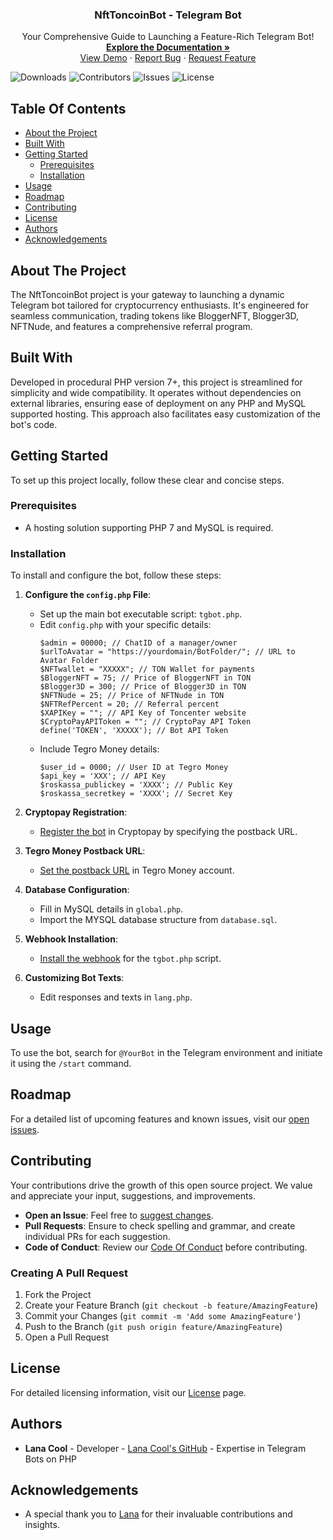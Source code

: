 <p align="center">
  <h3 align="center">NftToncoinBot - Telegram Bot</h3>
  <p align="center">
    Your Comprehensive Guide to Launching a Feature-Rich Telegram Bot!
    <br/>
    <a href="https://github.com/TGRTON/NftToncoinBot"><strong>Explore the Documentation »</strong></a>
    <br/>
    <a href="https://github.com/TGRTON/NftToncoinBot">View Demo</a>
    ·
    <a href="https://github.com/TGRTON/NftToncoinBot/issues">Report Bug</a>
    ·
    <a href="https://github.com/TGRTON/NftToncoinBot/issues">Request Feature</a>
  </p>
</p>

![Downloads](https://img.shields.io/github/downloads/TGRTON/NftToncoinBot/total)
![Contributors](https://img.shields.io/github/contributors/TGRTON/NftToncoinBot?color=dark-green)
![Issues](https://img.shields.io/github/issues/TGRTON/NftToncoinBot)
![License](https://img.shields.io/github/license/TGRTON/NftToncoinBot)

## Table Of Contents
* [About the Project](#about-the-project)
* [Built With](#built-with)
* [Getting Started](#getting-started)
  * [Prerequisites](#prerequisites)
  * [Installation](#installation)
* [Usage](#usage)
* [Roadmap](#roadmap)
* [Contributing](#contributing)
* [License](#license)
* [Authors](#authors)
* [Acknowledgements](#acknowledgements)

## About The Project
The NftToncoinBot project is your gateway to launching a dynamic Telegram bot tailored for cryptocurrency enthusiasts. It's engineered for seamless communication, trading tokens like BloggerNFT, Blogger3D, NFTNude, and features a comprehensive referral program.

## Built With
Developed in procedural PHP version 7+, this project is streamlined for simplicity and wide compatibility. It operates without dependencies on external libraries, ensuring ease of deployment on any PHP and MySQL supported hosting. This approach also facilitates easy customization of the bot's code.

## Getting Started
To set up this project locally, follow these clear and concise steps.

### Prerequisites
- A hosting solution supporting PHP 7 and MySQL is required.

### Installation
To install and configure the bot, follow these steps:

1) **Configure the `config.php` File**:
   - Set up the main bot executable script: `tgbot.php`.
   - Edit `config.php` with your specific details:
     ```
     $admin = 00000; // ChatID of a manager/owner
     $urlToAvatar = "https://yourdomain/BotFolder/"; // URL to Avatar Folder
     $NFTwallet = "XXXXX"; // TON Wallet for payments
     $BloggerNFT = 75; // Price of BloggerNFT in TON
     $Blogger3D = 300; // Price of Blogger3D in TON
     $NFTNude = 25; // Price of NFTNude in TON
     $NFTRefPercent = 20; // Referral percent
     $XAPIKey = ""; // API Key of Toncenter website
     $CryptoPayAPIToken = ""; // CryptoPay API Token
     define('TOKEN', 'XXXXX'); // Bot API Token
     ```
   - Include Tegro Money details:
     ```
     $user_id = 0000; // User ID at Tegro Money
     $api_key = 'XXX'; // API Key
     $roskassa_publickey = 'XXXX'; // Public Key
     $roskassa_secretkey = 'XXXX'; // Secret Key
     ```

2) **Cryptopay Registration**:
   - [Register the bot](https://yourdomain/BotFolder/postback_cryptopay.php) in Cryptopay by specifying the postback URL.

3) **Tegro Money Postback URL**:
   - [Set the postback URL](https://yourdomain/BotFolder/postback.php) in Tegro Money account.

4) **Database Configuration**:
   - Fill in MySQL details in `global.php`.
   - Import the MYSQL database structure from `database.sql`.

5) **Webhook Installation**:
   - [Install the webhook](https://api.telegram.org/botXXXXX/setWebhook?url=https://yourdomain/BotFolder/tgbot.php) for the `tgbot.php` script.

6) **Customizing Bot Texts**:
   - Edit responses and texts in `lang.php`.

## Usage
To use the bot, search for `@YourBot` in the Telegram environment and initiate it using the `/start` command.

## Roadmap
For a detailed list of upcoming features and known issues, visit our [open issues](https://github.com/TGRTON/NftToncoinBot/issues).

## Contributing
Your contributions drive the growth of this open source project. We value and appreciate your input, suggestions, and improvements.

- **Open an Issue**: Feel free to [suggest changes](https://github.com/TGRTON/NftToncoinBot/issues/new).
- **Pull Requests**: Ensure to check spelling and grammar, and create individual PRs for each suggestion.
- **Code of Conduct**: Review our [Code Of Conduct](https://github.com/TGRTON/NftToncoinBot/blob/main/CODE_OF_CONDUCT.md) before contributing.

### Creating A Pull Request
1. Fork the Project
2. Create your Feature Branch (`git checkout -b feature/AmazingFeature`)
3. Commit your Changes (`git commit -m 'Add some AmazingFeature'`)
4. Push to the Branch (`git push origin feature/AmazingFeature`)
5. Open a Pull Request

## License
For detailed licensing information, visit our [License](https://github.com/TGRTON/NftToncoinBot/blob/main/LICENSE) page.

## Authors
- **Lana Cool** - Developer - [Lana Cool's GitHub](https://github.com/lana4cool/) - Expertise in Telegram Bots on PHP

## Acknowledgements
- A special thank you to [Lana](https://github.com/lana4cool/) for their invaluable contributions and insights.

